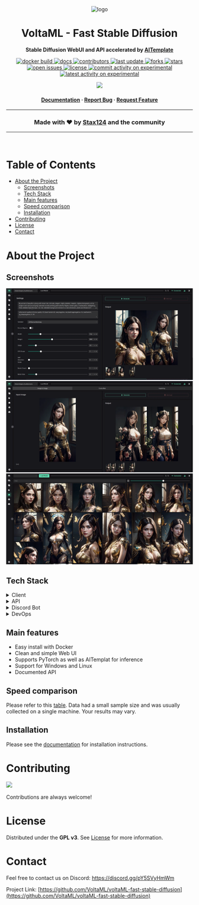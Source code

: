<div align="center">

  <img src="static/volta-rounded.svg" alt="logo" width="200" height="auto" />
  <h1>VoltaML - Fast Stable Diffusion</h1>
  
  <p><b>
    Stable Diffusion WebUI and API accelerated by <a href="https://github.com/facebookincubator/AITemplate">AITemplate</a> 
  </b></p>
  
  
  <p>
    <a href="https://github.com/VoltaML/voltaML-fast-stable-diffusion/actions/workflows/docker_build_main.yml">
      <img src="https://github.com/VoltaML/voltaML-fast-stable-diffusion/actions/workflows/docker_build_main.yml/badge.svg" alt="docker build" />
    </a>
    <a href="https://github.com/VoltaML/voltaML-fast-stable-diffusion/actions/workflows/docs.yml">
      <img src="https://github.com/VoltaML/voltaML-fast-stable-diffusion/actions/workflows/docs.yml/badge.svg" alt="docs" />
    </a>
    <a href="https://github.com/VoltaML/voltaML-fast-stable-diffusion/graphs/contributors">
      <img src="https://img.shields.io/github/contributors/VoltaML/voltaML-fast-stable-diffusion" alt="contributors" />
    </a>
    <a href="">
      <img src="https://img.shields.io/github/last-commit/VoltaML/voltaML-fast-stable-diffusion" alt="last update" />
    </a>
    <a href="https://github.com/VoltaML/voltaML-fast-stable-diffusion/network/members">
      <img src="https://img.shields.io/github/forks/VoltaML/voltaML-fast-stable-diffusion" alt="forks" />
    </a>
    <a href="https://github.com/VoltaML/voltaML-fast-stable-diffusion/stargazers">
      <img src="https://img.shields.io/github/stars/VoltaML/voltaML-fast-stable-diffusion" alt="stars" />
    </a>
    <a href="https://github.com/VoltaML/voltaML-fast-stable-diffusion/issues/">
      <img src="https://img.shields.io/github/issues/VoltaML/voltaML-fast-stable-diffusion" alt="open issues" />
    </a>
    <a href="https://github.com/VoltaML/voltaML-fast-stable-diffusion/blob/master/LICENSE">
      <img src="https://img.shields.io/github/license/VoltaML/voltaML-fast-stable-diffusion.svg" alt="license" />
    </a>
    <a href="https://github.com/voltaML/voltaML-fast-stable-diffusion/tree/experimental">
      <img src="https://img.shields.io/github/commit-activity/m/VoltaML/voltaML-fast-stable-diffusion/experimental?label=commit%20activity%20-%20experimental" alt="commit activity on experimental" />
    </a>
    <a href="https://github.com/voltaML/voltaML-fast-stable-diffusion/tree/experimental">
      <img src="https://img.shields.io/github/last-commit/VoltaMl/voltaML-fast-stable-diffusion/experimental?label=last%20commit%20-%20experimental" alt="latest activity on experimental" />
    </a>
  </p>
  <a href="https://discord.gg/pY5SVyHmWm"> <img src="https://dcbadge.vercel.app/api/server/pY5SVyHmWm" /> </a> 
    
  <h4>
      <a href="https://voltaml.github.io/voltaML-fast-stable-diffusion/">Documentation</a>
    <span> · </span>
      <a href="https://github.com/VoltaML/voltaML-fast-stable-diffusion/issues/new/choose">Report Bug</a>
    <span> · </span>
      <a href="https://github.com/VoltaML/voltaML-fast-stable-diffusion/issues/new/choose">Request Feature</a>
  </h4>

</div>

<hr>
<h3 align="center">Made with ❤️ by <a href="https://github.com/Stax124/">Stax124</a> and the community</h3>
<hr>

<br />

<h1> Table of Contents</h1>

- [About the Project](#about-the-project)
  - [Screenshots](#screenshots)
  - [Tech Stack](#tech-stack)
  - [Main features](#main-features)
  - [Speed comparison](#speed-comparison)
  - [Installation](#installation)
- [Contributing](#contributing)
- [License](#license)
- [Contact](#contact)

# About the Project

## Screenshots

<div align="center"> 
  <img src="docs/static/frontend/frontend-txt2img.webp" alt="screenshot" />
  <img src="docs/static/frontend/frontend-img2img.webp" alt="screenshot" />
  <img src="docs/static/frontend/frontend-browser.webp" alt="screenshot" />
</div>

## Tech Stack

<details>
  <summary>Client</summary>
  <ul>
    <li><a href="https://www.typescriptlang.org/">Typescript</a></li>
    <li><a href="https://vuejs.org/">Vue.js</a></li>
    <li><a href="https://www.naiveui.com/en-US/dark">NaiveUI</a></li>
    <li><a href="https://ionic.io/ionicons">Ionicons</a></li>
  </ul>
</details>

<details>
  <summary>API</summary>
  <ul>
    <li><a href="https://www.python.org/">Python</a></li>
    <li><a href="https://fastapi.tiangolo.com/">FastAPI</a></li>
    <li><a href="https://pytorch.org/">PyTorch</a></li>
    <li><a href="https://github.com/facebookincubator/AITemplate">AITemplate</a></li>
  </ul>
</details>

<details>
<summary>Discord Bot</summary>
  <ul>
    <li><a href="https://github.com/Rapptz/discord.py">Discord.py</a></li>
  </ul>
</details>

<details>
<summary>DevOps</summary>
  <ul>
    <li><a href="https://www.docker.com/">Docker</a></li>
    <li><a href="https://github.com/features/actions">GitHub Actions</a></li>
    <li><a href="https://pages.github.com/">GitHub Pages</a></li>
    <li><a href="https://vitepress.vuejs.org/">VitePress</a></li>
  </ul>
</details>

## Main features

- Easy install with Docker
- Clean and simple Web UI
- Supports PyTorch as well as AITemplat for inference
- Support for Windows and Linux
- Documented API

## Speed comparison

Please refer to this [table](https://voltaml.github.io/voltaML-fast-stable-diffusion/getting-started/introduction#speed-comparison). Data had a small sample size and was usually collected on a single machine. Your results may vary.

## Installation

Please see the [documentation](https://voltaml.github.io/voltaML-fast-stable-diffusion/) for installation instructions.

# Contributing

<a href="https://github.com/VoltaML/voltaML-fast-stable-diffusion/graphs/contributors">
  <img src="https://contrib.rocks/image?repo=VoltaML/voltaML-fast-stable-diffusion" />
</a>

Contributions are always welcome!

# License

Distributed under the <b>GPL v3</b>. See [License](https://github.com/VoltaML/voltaML-fast-stable-diffusion/blob/experimental/License) for more information.

# Contact

Feel free to contact us on Discord: https://discord.gg/pY5SVyHmWm

Project Link: [https://github.com/VoltaML/voltaML-fast-stable-diffusion](https://github.com/VoltaML/voltaML-fast-stable-diffusion)
